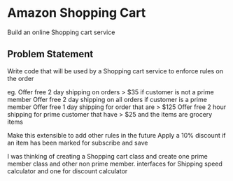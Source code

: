 # Amazon Shopping Cart
Build an online Shopping cart service

## Problem Statement
Write code that will be used by a Shopping cart service to enforce rules on the order

eg. Offer free 2 day shipping on orders > $35 if customer is not a prime member Offer free 2 day shipping on all orders if customer is a prime member Offer free 1 day shipping for order that are > $125 Offer free 2 hour shipping for prime customer that have > $25 and the items are grocery items

Make this extensible to add other rules in the future Apply a 10% discount if an item has been marked for subscribe and save

I was thinking of creating a Shopping cart class and create one prime member class and other non prime member.
interfaces for Shipping speed calculator and one for discount calculator